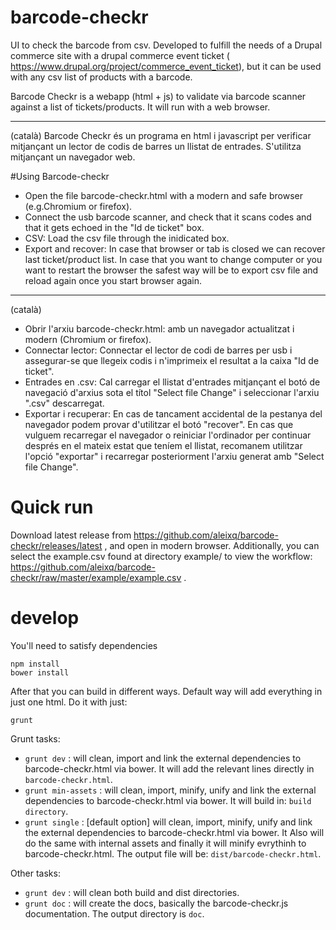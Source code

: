 # barcode-checkr
UI to check the barcode from csv. Developed to fulfill the needs of a Drupal commerce site with a drupal commerce event ticket ( https://www.drupal.org/project/commerce_event_ticket), but it can be used with any csv list of products with a barcode.

Barcode Checkr is a webapp (html + js) to validate via barcode scanner against a list of tickets/products. It will run with a web browser.

------------

(català) Barcode Checkr és un programa en html i javascript per verificar mitjançant un lector de codis de barres un llistat de entrades. S'utilitza mitjançant un navegador web.


#Using Barcode-checkr

* Open the file barcode-checkr.html with a modern and safe browser (e.g.Chromium or firefox).
* Connect the usb barcode scanner, and check that it scans codes and that it gets echoed in the "Id de ticket" box.
* CSV: Load the csv file through the inidicated box.
* Export and recover: In case that browser or tab is closed we can recover last ticket/product list. In case that you want to change computer or you want to restart the browser the safest way will be to export csv file and reload again once you start browser again.

---------------------
(català)
* Obrir l'arxiu barcode-checkr.html: amb un navegador actualitzat i modern (Chromium or firefox).
* Connectar lector: Connectar el lector de codi de barres per usb i assegurar-se que llegeix codis i n'imprimeix el resultat a la caixa "Id de ticket".
* Entrades en .csv: Cal carregar el llistat d'entrades mitjançant el botó de navegació d'arxius sota el títol "Select file Change" i seleccionar l'arxiu ".csv" descarregat.
* Exportar i recuperar: En cas de tancament accidental de la pestanya del navegador podem provar d'utilitzar el botó "recover". En cas que vulguem recarregar el navegador o reiniciar l'ordinador per continuar després en el mateix estat que teníem el llistat, recomanem utilitzar l'opció "exportar" i  recarregar posteriorment l'arxiu generat amb "Select file Change".

Quick run
=======
Download latest release from https://github.com/aleixq/barcode-checkr/releases/latest , and open in modern browser. 
Additionally, you can select the example.csv found at  directory example/ to view the workflow: https://github.com/aleixq/barcode-checkr/raw/master/example/example.csv . 


develop
=======
You'll need to satisfy dependencies

    npm install
    bower install

After that you can build in different ways. Default way will add everything in just one html. Do it with just:

    grunt
    
Grunt tasks:
* `grunt dev` : will clean, import and link the external dependencies to barcode-checkr.html via bower. It will add the relevant lines directly in `barcode-checkr.html`.
* `grunt min-assets` : will clean, import, minify, unify and link the external dependencies to barcode-checkr.html via bower. It will build in: `build directory`.
* `grunt single` : [default option] will clean, import, minify, unify and link the external dependencies to barcode-checkr.html via bower. It Also will do the same with internal assets and finally it will minify evrythinh to barcode-checkr.html.  The output file will be: `dist/barcode-checkr.html`.

Other tasks:
* `grunt dev` : will clean both build and dist directories.
* `grunt doc` : will create the docs, basically the barcode-checkr.js documentation. The output directory is `doc`.
